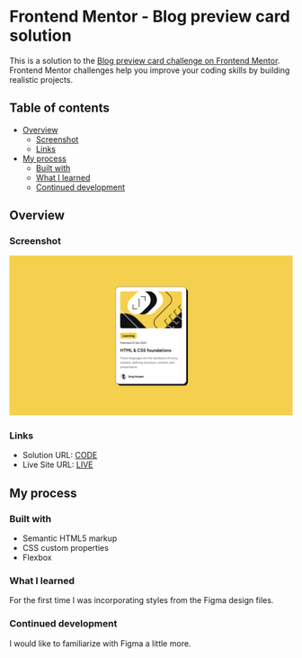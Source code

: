 # Frontend Mentor - Blog preview card solution

This is a solution to the [Blog preview card challenge on Frontend Mentor](https://www.frontendmentor.io/challenges/blog-preview-card-ckPaj01IcS). Frontend Mentor challenges help you improve your coding skills by building realistic projects. 

## Table of contents

- [Overview](#overview)
  - [Screenshot](#screenshot)
  - [Links](#links)
- [My process](#my-process)
  - [Built with](#built-with)
  - [What I learned](#what-i-learned)
  - [Continued development](#continued-development)


## Overview

### Screenshot

![](./screenshot.PNG)

### Links

- Solution URL: [CODE](https://github.com/cravsky/blog-preview-card)
- Live Site URL: [LIVE](https://cravsky.github.io/blog-preview-card/)

## My process

### Built with

- Semantic HTML5 markup
- CSS custom properties
- Flexbox

### What I learned

For the first time I was incorporating styles from the Figma design files.

### Continued development

I would like to familiarize with Figma a little more.